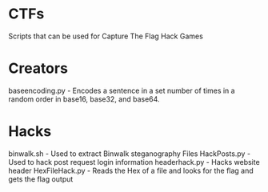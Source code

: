 # CTFs
Scripts that can be used for Capture The Flag Hack Games

# Creators
baseencoding.py - Encodes a sentence in a set number of times in a random order in base16, base32, and base64.

# Hacks
binwalk.sh - Used to extract Binwalk steganography Files
HackPosts.py - Used to hack post request login information
headerhack.py - Hacks website header
HexFileHack.py - Reads the Hex of a file and looks for the flag and gets the flag output